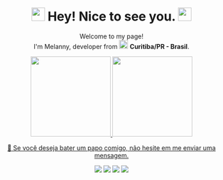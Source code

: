<h1 align="center"><img src="https://emojis.slackmojis.com/emojis/images/1531849430/4246/blob-sunglasses.gif?1531849430" width="30"/> Hey! Nice to see you. <img src="https://emojis.slackmojis.com/emojis/images/1593555389/9579/blob_excited.gif?1593555389" width="30"/></h1>


<p align="center">Welcome to my page! </br> I'm Melanny, developer from <img src="https://cdn-icons-png.flaticon.com/512/688/688444.png" width="20"/> <b>Curitiba/PR - Brasil</b>. </p>



<div align="center">
  <a href="https://github.com/mburkoot">
  <img height="180em" src="https://github-readme-stats.vercel.app/api?username=mburkoot&show_icons=true&theme=dracula&include_all_commits=true&count_private=true"/>
  <img height="180em" src="https://github-readme-stats.vercel.app/api/top-langs/?username=mburkoot&layout=compact&langs_count=7&theme=dracula"/>
</div>



<p align="center">
  💌 Se você deseja bater um papo comigo, não hesite em me enviar uma mensagem.
</p>

<div align="center"> 
 
  <a href="https://instagram.com/melannybrk" target="_blank"><img src="https://img.shields.io/badge/-Instagram-%23E4405F?style=for-the-badge&logo=instagram&logoColor=white" target="_blank"></a>
 <a href="https://discord.gg/5Ga3VmU4" target="_blank"><img src="https://img.shields.io/badge/Discord-7289DA?style=for-the-badge&logo=discord&logoColor=white" target="_blank"></a> 
  <a href = "mailto:melannyburkoot@hotmail.com"><img src="https://img.shields.io/badge/-Email-%23333?style=for-the-badge&logo=gmail&logoColor=white" target="_blank"></a>
  <a href="https://www.linkedin.com/in/melannyburkoot/" target="_blank"><img src="https://img.shields.io/badge/-LinkedIn-%230077B5?style=for-the-badge&logo=linkedin&logoColor=white" target="_blank"></a> 
 
</div>
